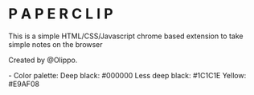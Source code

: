 # P A P E R C L I P
This is a simple HTML/CSS/Javascript chrome based extension to take simple notes on the browser

Created by @Olippo.


*-*
Color palette:
Deep black: #000000
Less deep black: #1C1C1E
Yellow: #E9AF08